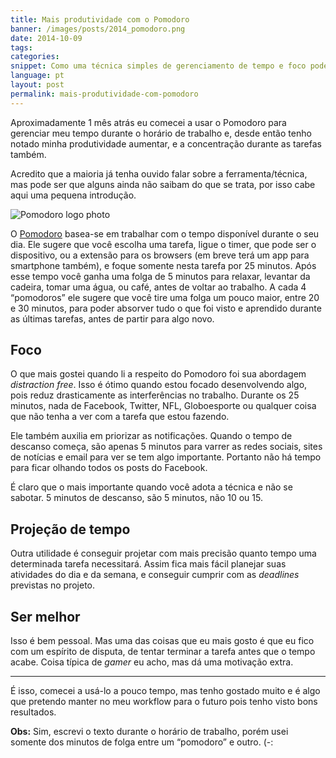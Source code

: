 ```yaml
---
title: Mais produtividade com o Pomodoro
banner: /images/posts/2014_pomodoro.png
date: 2014-10-09
tags:
categories:
snippet: Como uma técnica simples de gerenciamento de tempo e foco pode ajudar a aumentar nossa produtividade diária.
language: pt
layout: post
permalink: mais-produtividade-com-pomodoro
---
```


Aproximadamente 1 mês atrás eu comecei a usar o Pomodoro para gerenciar meu tempo durante o horário de trabalho e, desde então tenho notado minha produtividade aumentar, e a concentração durante as tarefas também.

Acredito que a maioria já tenha ouvido falar sobre a ferramenta/técnica, mas pode ser que alguns ainda não saibam do que se trata, por isso cabe aqui uma pequena introdução.

![Pomodoro logo photo]()

O [Pomodoro](http://pomodorotechnique.com/) basea-se em trabalhar com o tempo disponível durante o seu dia. Ele sugere que você escolha uma tarefa, ligue o timer, que pode ser o dispositivo, ou a extensão para os browsers (em breve terá um app para smartphone também), e foque somente nesta tarefa por 25 minutos. Após esse tempo você ganha uma folga de 5 minutos para relaxar, levantar da cadeira, tomar uma água, ou café, antes de voltar ao trabalho. A cada 4 “pomodoros” ele sugere que você tire uma folga um pouco maior, entre 20 e 30 minutos, para poder absorver tudo o que foi visto e aprendido durante as últimas tarefas, antes de partir para algo novo.

## Foco

O que mais gostei quando li a respeito do Pomodoro foi sua abordagem _distraction free_. Isso é ótimo quando estou focado desenvolvendo algo, pois reduz drasticamente as interferências no trabalho. Durante os 25 minutos, nada de Facebook, Twitter, NFL, Globoesporte ou qualquer coisa que não tenha a ver com a tarefa que estou fazendo.

Ele também auxilia em priorizar as notificações. Quando o tempo de descanso começa, são apenas 5 minutos para varrer as redes sociais, sites de notícias e email para ver se tem algo importante. Portanto não há tempo para ficar olhando todos os posts do Facebook.

É claro que o mais importante quando você adota a técnica e não se sabotar. 5 minutos de descanso, são 5 minutos, não 10 ou 15.

## Projeção de tempo

Outra utilidade é conseguir projetar com mais precisão quanto tempo uma determinada tarefa necessitará. Assim fica mais fácil planejar suas atividades do dia e da semana, e conseguir cumprir com as _deadlines_ previstas no projeto.

## Ser melhor

Isso é bem pessoal. Mas uma das coisas que eu mais gosto é que eu fico com um espírito de disputa, de tentar terminar a tarefa antes que o tempo acabe. Coisa típica de _gamer_ eu acho, mas dá uma motivação extra.

---

É isso, comecei a usá-lo a pouco tempo, mas tenho gostado muito e é algo que pretendo manter no meu workflow para o futuro pois tenho visto bons resultados.

**Obs:** Sim, escrevi o texto durante o horário de trabalho, porém usei somente dos minutos de folga entre um “pomodoro” e outro. (-:

